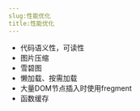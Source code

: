 ```yaml
---
slug:性能优化
title:性能优化
---
```


* 代码语义性，可读性
* 图片压缩
* 雪碧图
* 懒加载、按需加载
* 大量DOM节点插入时使用fregment
* 函数缓存